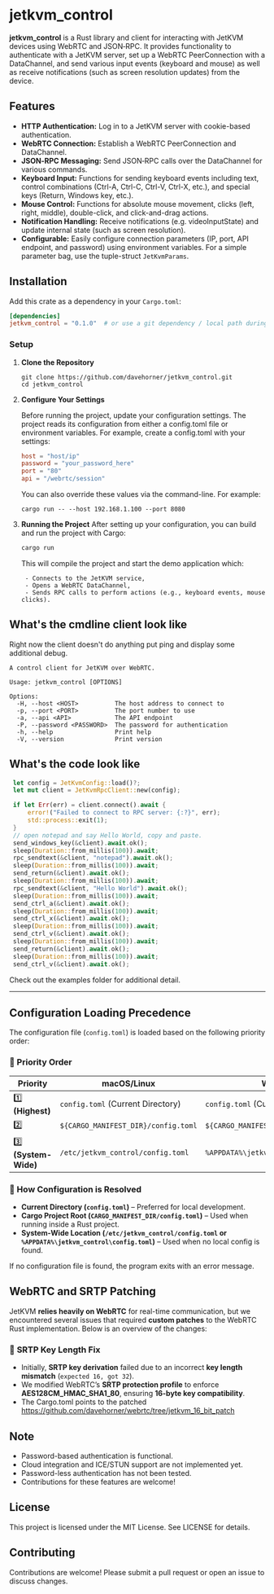 # jetkvm_control

**jetkvm_control** is a Rust library and client for interacting with JetKVM devices using WebRTC and JSON‑RPC. It provides functionality to authenticate with a JetKVM server, set up a WebRTC PeerConnection with a DataChannel, and send various input events (keyboard and mouse) as well as receive notifications (such as screen resolution updates) from the device.

## Features

- **HTTP Authentication:** Log in to a JetKVM server with cookie-based authentication.
- **WebRTC Connection:** Establish a WebRTC PeerConnection and DataChannel.
- **JSON‑RPC Messaging:** Send JSON‑RPC calls over the DataChannel for various commands.
- **Keyboard Input:** Functions for sending keyboard events including text, control combinations (Ctrl-A, Ctrl-C, Ctrl-V, Ctrl-X, etc.), and special keys (Return, Windows key, etc.).
- **Mouse Control:** Functions for absolute mouse movement, clicks (left, right, middle), double-click, and click-and-drag actions.
- **Notification Handling:** Receive notifications (e.g. videoInputState) and update internal state (such as screen resolution).
- **Configurable:** Easily configure connection parameters (IP, port, API endpoint, and password) using environment variables. For a simple parameter bag, use the tuple-struct `JetKvmParams`.

## Installation

Add this crate as a dependency in your `Cargo.toml`:

```toml
[dependencies]
jetkvm_control = "0.1.0"  # or use a git dependency / local path during development
```

### Setup

1. **Clone the Repository**
   ```
   git clone https://github.com/davehorner/jetkvm_control.git
   cd jetkvm_control
    ```
2. **Configure Your Settings**

    Before running the project, update your configuration settings. The project reads its configuration from either a config.toml file or environment variables. For example, create a config.toml with your settings:
      ```toml
      host = "host/ip"
      password = "your_password_here"
      port = "80"
      api = "/webrtc/session"
      ```

    You can also override these values via the command-line. For example:
    ```
    cargo run -- --host 192.168.1.100 --port 8080
    ```

3. **Running the Project**
    After setting up your configuration, you can build and run the project with Cargo:
     ```bash
     cargo run
     ```

    This will compile the project and start the demo application which:
  
        - Connects to the JetKVM service,
        - Opens a WebRTC DataChannel,
        - Sends RPC calls to perform actions (e.g., keyboard events, mouse clicks).

## What's the cmdline client look like

Right now the client doesn't do anything put ping and display some additional debug.

```
A control client for JetKVM over WebRTC.

Usage: jetkvm_control [OPTIONS]

Options:
  -H, --host <HOST>          The host address to connect to
  -p, --port <PORT>          The port number to use
  -a, --api <API>            The API endpoint
  -P, --password <PASSWORD>  The password for authentication
  -h, --help                 Print help
  -V, --version              Print version
```

## What's the code look like

   ```rust
    let config = JetKvmConfig::load()?;
    let mut client = JetKvmRpcClient::new(config);

    if let Err(err) = client.connect().await {
        error!("Failed to connect to RPC server: {:?}", err);
        std::process::exit(1);
    }
    // open notepad and say Hello World, copy and paste.
    send_windows_key(&client).await.ok();
    sleep(Duration::from_millis(100)).await;
    rpc_sendtext(&client, "notepad").await.ok();
    sleep(Duration::from_millis(100)).await;
    send_return(&client).await.ok();
    sleep(Duration::from_millis(100)).await;
    rpc_sendtext(&client, "Hello World").await.ok();
    sleep(Duration::from_millis(100)).await;
    send_ctrl_a(&client).await.ok();
    sleep(Duration::from_millis(100)).await;
    send_ctrl_x(&client).await.ok();
    sleep(Duration::from_millis(100)).await;
    send_ctrl_v(&client).await.ok();
    sleep(Duration::from_millis(100)).await;
    send_return(&client).await.ok();
    sleep(Duration::from_millis(100)).await;
    send_ctrl_v(&client).await.ok();
   ```

Check out the examples folder for additional detail.

---

## **Configuration Loading Precedence**
The configuration file (`config.toml`) is loaded based on the following priority order:

### **📌 Priority Order**
| Priority | macOS/Linux                  | Windows                                  |
|----------|------------------------------|------------------------------------------|
| 1️⃣ **(Highest)** | `config.toml` (Current Directory) | `config.toml` (Current Directory) |
| 2️⃣ | `${CARGO_MANIFEST_DIR}/config.toml` | `${CARGO_MANIFEST_DIR}/config.toml` |
| 3️⃣ **(System-Wide)** | `/etc/jetkvm_control/config.toml` | `%APPDATA%\jetkvm_control\config.toml` |

### **📍 How Configuration is Resolved**
- **Current Directory (`config.toml`)** – Preferred for local development.
- **Cargo Project Root (`CARGO_MANIFEST_DIR/config.toml`)** – Used when running inside a Rust project.
- **System-Wide Location (`/etc/jetkvm_control/config.toml` or `%APPDATA%\jetkvm_control\config.toml`)** – Used when no local config is found.

If no configuration file is found, the program exits with an error message.


## WebRTC and SRTP Patching

JetKVM **relies heavily on WebRTC** for real-time communication, but we encountered several issues that required **custom patches** to the WebRTC Rust implementation. Below is an overview of the changes:

### 🔑 **SRTP Key Length Fix**
- Initially, **SRTP key derivation** failed due to an incorrect **key length mismatch** (`expected 16, got 32`).
- We modified WebRTC’s **SRTP protection profile** to enforce **AES128CM_HMAC_SHA1_80**, ensuring **16-byte key compatibility**.
- The Cargo.toml points to the patched https://github.com/davehorner/webrtc/tree/jetkvm_16_bit_patch

## Note
  - Password-based authentication is functional.
  - Cloud integration and ICE/STUN support are not implemented yet.
  - Password-less authentication has not been tested.
  - Contributions for these features are welcome!

## License
This project is licensed under the MIT License. See LICENSE for details.

## Contributing
Contributions are welcome! Please submit a pull request or open an issue to discuss changes.
